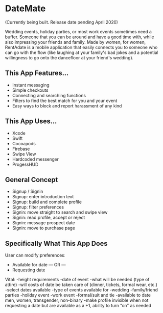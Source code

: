 # DateMate

(Currently being built. Release date pending April 2020)

Wedding events, holiday parties, or most work events sometimes need a buffer. Someone that you can be around and have a good time with, while also impressing your friends and family. Made by women, for women, RentAdate is a mobile application that easily connects you to someone who can go with the flow (like laughing at your family's bad jokes and a potential willingness to go onto the dancefloor at your friend's wedding). 

## This App Features...

- Instant messaging
- Simple checkouts
- Connecting and searching functions
- Filters to find the best match for you and your event
- Easy ways to block and report harassment of any kind

## This App Uses...

- Xcode
- Swift
- Cocoapods
- Firebase
- Swipe View
- Hardcoded messenger
- ProgessHUD

## General Concept

- Signup / Signin
- Signup: enter introduction text
- Signup: build and complete profile
- Signup: filter preferences
- Signin: move straight to search and swipe view
- Signin: read profile, accept or reject
- Signin: message prospect date
- Signin: move to purchase page

## Specifically What This App Does

User can modify preferences:

- Available for date
— OR —
- Requesting date

Vital:
	-height requirements
	-date of event
	-what will be needed (type of attire)
	-will costs of date be taken care of (dinner, tickets, formal wear, etc.)
  -select dates available
  -type of events available for
	-wedding
	-family/friend parties
	-holiday event
	-work event
	-formal/suit and tie
  -available to date men, women, transgender, non-binary
  -make profile invisible when not requesting a date but are available as a +1, ability to turn “on” as needed

